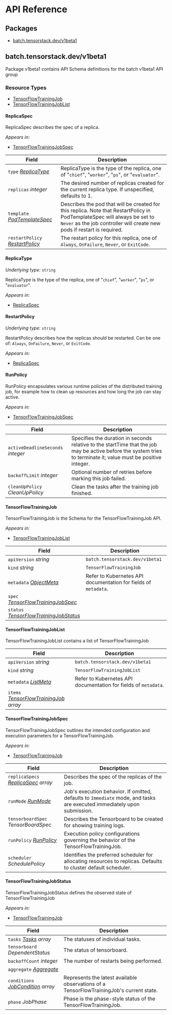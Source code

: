 # API Reference

## Packages
- [batch.tensorstack.dev/v1beta1](#batchtensorstackdevv1beta1)


## batch.tensorstack.dev/v1beta1

Package v1beta1 contains API Schema definitions for the batch v1beta1 API group

### Resource Types
- [TensorFlowTrainingJob](#tensorflowtrainingjob)
- [TensorFlowTrainingJobList](#tensorflowtrainingjoblist)



#### ReplicaSpec



ReplicaSpec describes the spec of a replica.

_Appears in:_
- [TensorFlowTrainingJobSpec](#tensorflowtrainingjobspec)

| Field | Description |
| --- | --- |
| `type` _[ReplicaType](#replicatype)_ | ReplicaType is the type of the replica, one of "`chief`", "`worker`", "`ps`", or "`evaluator`". |
| `replicas` _integer_ | The desired number of replicas created for the current replica type. If unspecified, defaults to 1. |
| `template` _<a target="_blank" rel="noopener noreferrer" href="https://kubernetes.io/docs/reference/generated/kubernetes-api/v1.24/#podtemplatespec-v1-core">PodTemplateSpec</a>_ | Describes the pod that will be created for this replica. Note that RestartPolicy in PodTemplateSpec will always be set to `Never` as the job controller will create new pods if restart is required. |
| `restartPolicy` _[RestartPolicy](#restartpolicy)_ | The restart policy for this replica, one of `Always`, `OnFailure`, `Never`, or `ExitCode`. |


#### ReplicaType

_Underlying type:_ `string`

ReplicaType is the type of the replica, one of "`chief`", "`worker`", "`ps`", or "`evaluator`".

_Appears in:_
- [ReplicaSpec](#replicaspec)



#### RestartPolicy

_Underlying type:_ `string`

RestartPolicy describes how the replicas should be restarted. Can be one of: `Always`, `OnFailure`, `Never`, or `ExitCode`.

_Appears in:_
- [ReplicaSpec](#replicaspec)



#### RunPolicy



RunPolicy encapsulates various runtime policies of the distributed training job, for example how to clean up resources and how long the job can stay active.

_Appears in:_
- [TensorFlowTrainingJobSpec](#tensorflowtrainingjobspec)

| Field | Description |
| --- | --- |
| `activeDeadlineSeconds` _integer_ | Specifies the duration in seconds relative to the startTime that the job may be active before the system tries to terminate it; value must be positive integer. |
| `backoffLimit` _integer_ | Optional number of retries before marking this job failed. |
| `cleanUpPolicy` _CleanUpPolicy_ | Clean the tasks after the training job finished. |


#### TensorFlowTrainingJob



TensorFlowTrainingJob is the Schema for the TensorFlowTrainingJob API.

_Appears in:_
- [TensorFlowTrainingJobList](#tensorflowtrainingjoblist)

| Field | Description |
| --- | --- |
| `apiVersion` _string_ | `batch.tensorstack.dev/v1beta1`
| `kind` _string_ | `TensorFlowTrainingJob`
| `metadata` _<a target="_blank" rel="noopener noreferrer" href="https://kubernetes.io/docs/reference/generated/kubernetes-api/v1.24/#objectmeta-v1-meta">ObjectMeta</a>_ | Refer to Kubernetes API documentation for fields of `metadata`. |
| `spec` _[TensorFlowTrainingJobSpec](#tensorflowtrainingjobspec)_ |  |
| `status` _[TensorFlowTrainingJobStatus](#tensorflowtrainingjobstatus)_ |  |


#### TensorFlowTrainingJobList



TensorFlowTrainingJobList contains a list of TensorFlowTrainingJob



| Field | Description |
| --- | --- |
| `apiVersion` _string_ | `batch.tensorstack.dev/v1beta1`
| `kind` _string_ | `TensorFlowTrainingJobList`
| `metadata` _<a target="_blank" rel="noopener noreferrer" href="https://kubernetes.io/docs/reference/generated/kubernetes-api/v1.24/#listmeta-v1-meta">ListMeta</a>_ | Refer to Kubernetes API documentation for fields of `metadata`. |
| `items` _[TensorFlowTrainingJob](#tensorflowtrainingjob) array_ |  |


#### TensorFlowTrainingJobSpec



TensorFlowTrainingJobSpec outlines the intended configuration and execution parameters for a TensorFlowTrainingJob.

_Appears in:_
- [TensorFlowTrainingJob](#tensorflowtrainingjob)

| Field | Description |
| --- | --- |
| `replicaSpecs` _[ReplicaSpec](#replicaspec) array_ | Describes the spec of the replicas of the job. |
| `runMode` _[RunMode](#runmode)_ | Job's execution behavior. If omitted, defaults to `Immediate` mode, and tasks are executed immediately upon submission. |
| `tensorboardSpec` _TensorBoardSpec_ | Describes the Tensorboard to be created for showing training logs. |
| `runPolicy` _[RunPolicy](#runpolicy)_ | Execution policy configurations governing the behavior of the TensorFlowTrainingJob. |
| `scheduler` _SchedulePolicy_ | Identifies the preferred scheduler for allocating resources to replicas. Defaults to cluster default scheduler. |


#### TensorFlowTrainingJobStatus



TensorFlowTrainingJobStatus defines the observed state of TensorFlowTrainingJob

_Appears in:_
- [TensorFlowTrainingJob](#tensorflowtrainingjob)

| Field | Description |
| --- | --- |
| `tasks` _[Tasks](#tasks) array_ | The statuses of individual tasks. |
| `tensorboard` _DependentStatus_ | The status of tensorboard. |
| `backoffCount` _integer_ | The number of restarts being performed. |
| `aggregate` _[Aggregate](#aggregate)_ |  |
| `conditions` _[JobCondition](#jobcondition) array_ | Represents the latest available observations of a TensorFlowTrainingJob's current state. |
| `phase` _JobPhase_ | Phase is the phase-style status of the TensorFlowTrainingJob. |


